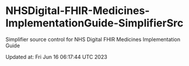 # NHSDigital-FHIR-Medicines-ImplementationGuide-SimplifierSrc  
Simplifier source control for NHS Digital FHIR Medicines Implementation Guide  


Updated at: Fri Jun 16 06:17:44 UTC 2023

